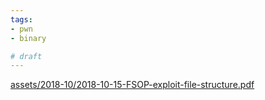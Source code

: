 ```yaml
---
tags:
- pwn 
- binary

# draft
---
```




[assets/2018-10/2018-10-15-FSOP-exploit-file-structure.pdf](../assets/2018-10/2018-10-15-FSOP-exploit-file-structure.pdf)
